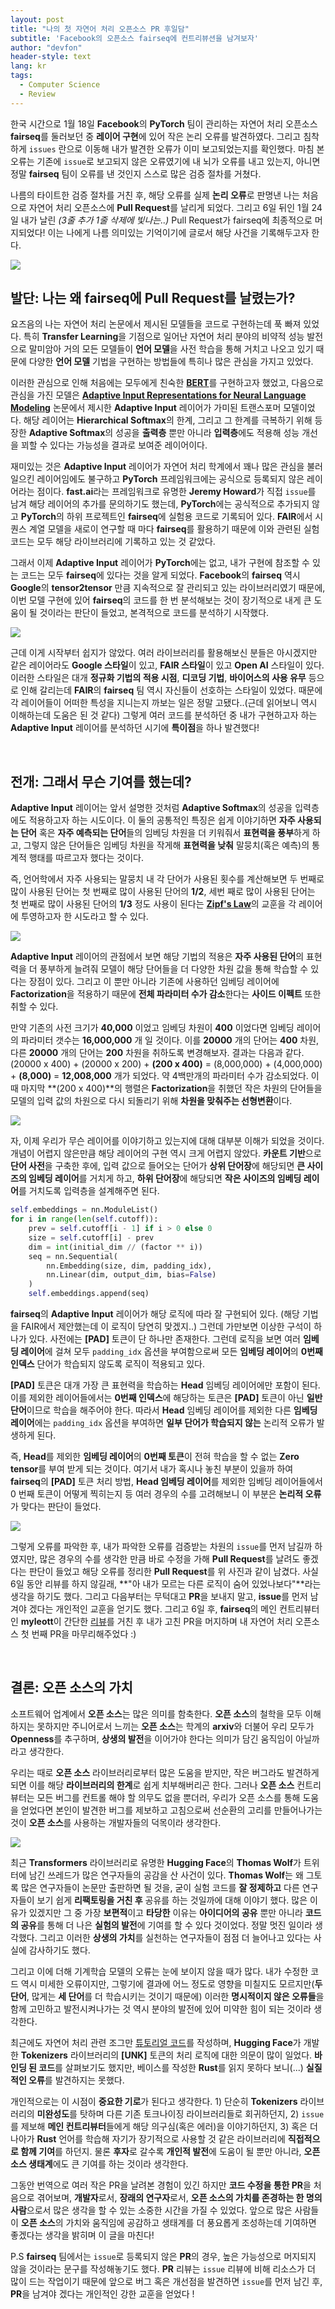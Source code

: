 ```yaml
---
layout: post
title: "나의 첫 자연어 처리 오픈소스 PR 후일담"
subtitle: 'Facebook의 오픈소스 fairseq에 컨트리뷰션을 남겨보자'
author: "devfon"
header-style: text
lang: kr
tags:
  - Computer Science
  - Review
---
```


한국 시간으로 1월 18일 **Facebook**의 **PyTorch** 팀이 관리하는 자연어 처리 오픈소스 **fairseq**를 둘러보던 중 **레이어 구현**에 있어 작은 논리 오류를 발견하였다. 그리고 침착하게 `issues` 란으로 이동해 내가 발견한 오류가 이미 보고되었는지를 확인했다. 마침 본 오류는 기존에 `issue`로 보고되지 않은 오류였기에 내 뇌가 오류를 내고 있는지, 아니면 정말 **fairseq** 팀이 오류를 낸 것인지 스스로 많은 검증 절차를 거쳤다. 

나름의 타이트한 검증 절차를 거친 후, 해당 오류를 실제 **논리 오류**로 판명낸 나는 처음으로 자연어 처리 오픈소스에 **Pull Request**를 날리게 되었다. 그리고 6일 뒤인 1월 24일 내가 날린 _(3줄 추가 1줄 삭제에 빛나는..)_ Pull Request가 fairseq에 최종적으로 머지되었다! 이는 나에게 나름 의미있는 기억이기에 글로서 해당 사건을 기록해두고자 한다.

![](/img/in-post/contributor.png)


## 발단: 나는 왜 fairseq에 Pull Request를 날렸는가?

요즈음의 나는 자연어 처리 논문에서 제시된 모델들을 코드로 구현하는데 푹 빠져 있었다. 특히 **Transfer Learning**을 기점으로 일어난 자연어 처리 분야의 비약적 성능 발전으로 말미암아 거의 모든 모델들이 **언어 모델**을 사전 학습을 통해 거치고 나오고 있기 때문에 다양한 **언어 모델** 기법을 구현하는 방법들에 특히나 많은 관심을 가지고 있었다. 

이러한 관심으로 인해 처음에는 모두에게 친숙한 [**BERT**](https://github.com/Huffon/pytorch-bert)를 구현하고자 했었고, 다음으로 관심을 가진 모델은 [**Adaptive Input Representations for Neural Language Modeling**](https://arxiv.org/abs/1809.10853) 논문에서 제시한 **Adaptive Input** 레이어가 가미된 트랜스포머 모델이었다. 해당 레이어는 **Hierarchical Softmax**의 한계, 그리고 그 한계를 극복하기 위해 등장한 **Adaptive Softmax**의 성공을 **출력층** 뿐만 아니라 **입력층**에도 적용해 성능 개선을 꾀할 수 있다는 가능성을 결과로 보여준 레이어이다.

재미있는 것은 **Adaptive Input** 레이어가 자연어 처리 학계에서 꽤나 많은 관심을 불러 일으킨 레이어임에도 불구하고 **PyTorch** 프레임워크에는 공식으로 등록되지 않은 레이어라는 점이다. **fast.ai**라는 프레임워크로 유명한 **Jeremy Howard**가 직접 `issue`를 남겨 해당 레이어의 추가를 문의하기도 했는데, **PyTorch**에는 공식적으로 추가되지 않고 **PyTorch**의 하위 프로젝트인 **fairseq**에 실험용 코드로 기록되어 있다. **FAIR**에서 시퀀스 계열 모델을 새로이 연구할 때 마다 **fairseq**를 활용하기 때문에 이와 관련된 실험 코드는 모두 해당 라이브러리에 기록하고 있는 것 같았다.

그래서 이제 **Adaptive Input** 레이어가 **PyTorch**에는 없고, 내가 구현에 참조할 수 있는 코드는 모두 **fairseq**에 있다는 것을 알게 되었다. **Facebook**의 **fairseq** 역시 **Google**의 **tensor2tensor** 만큼 지속적으로 잘 관리되고 있는 라이브러리였기 때문에, 이번 모델 구현에 있어 **fairseq**의 코드를 한 번 분석해보는 것이 장기적으로 내게 큰 도움이 될 것이라는 판단이 들었고, 본격적으로 코드를 분석하기 시작했다.

![](/img/in-post/fairseq-style.png)

근데 이게 시작부터 쉽지가 않았다. 여러 라이브러리를 활용해보신 분들은 아시겠지만 같은 레이어라도 **Google 스타일**이 있고, **FAIR 스타일**이 있고 **Open AI** 스타일이 있다. 이러한 스타일은 대개 **정규화 기법의 적용 시점**, **디코딩 기법**, **바이어스의 사용 유무** 등으로 인해 갈리는데 **FAIR**의 **fairseq** 팀 역시 자신들이 선호하는 스타일이 있었다. 때문에 각 레이어들이 어떠한 특성을 지니는지 까보는 일은 정말 고됐다..(근데 읽어보니 역시 이해하는데 도움은 된 것 같다) 그렇게 여러 코드를 분석하던 중 내가 구현하고자 하는 **Adaptive Input** 레이어를 분석하던 시기에 **특이점**을 하나 발견했다!

<br/>

## 전개: 그래서 무슨 기여를 했는데?

**Adaptive Input** 레이어는 앞서 설명한 것처럼 **Adaptive Softmax**의 성공을 입력층에도 적용하고자 하는 시도이다. 이 둘의 공통적인 특징은 쉽게 이야기하면 **자주 사용되는 단어** 혹은 **자주 예측되는 단어**들의 임베딩 차원을 더 키워줘서 **표현력을 풍부**하게 하고, 그렇지 않은 단어들은 임베딩 차원을 작게해 **표현력을 낮춰** 말뭉치(혹은 예측)의 통계적 행태를 따르고자 했다는 것이다. 

즉, 언어학에서 자주 사용되는 말뭉치 내 각 단어가 사용된 횟수를 계산해보면 두 번째로 많이 사용된 단어는 첫 번째로 많이 사용된 단어의 **1/2**, 세번 째로 많이 사용된 단어는 첫 번째로 많이 사용된 단어의 **1/3** 정도 사용이 된다는 [**Zipf's Law**](https://en.wikipedia.org/wiki/Zipf%27s_law)의 교훈을 각 레이어에 투영하고자 한 시도라고 할 수 있다.

![](/img/in-post/zipf.png)

**Adaptive Input** 레이어의 관점에서 보면 해당 기법의 적용은 **자주 사용된 단어**의 표현력을 더 풍부하게 늘려줘 모델이 해당 단어들을 더 다양한 차원 값을 통해 학습할 수 있다는 장점이 있다. 그리고 이 뿐만 아니라 기존에 사용하던 임베딩 레이어에 **Factorization**을 적용하기 때문에 **전체 파라미터 수가 감소**한다는 **사이드 이펙트** 또한 취할 수 있다. 

만약 기존의 사전 크기가 **40,000** 이었고 임베딩 차원이 **400** 이었다면 임베딩 레이어의 파라미터 갯수는 **16,000,000** 개 일 것이다. 이를 **20000** 개의 단어는 **400** 차원, 다른 **20000** 개의 단어는 **200** 차원을 취하도록 변경해보자. 결과는 다음과 같다. (20000 x 400) + (20000 x 200) + **(200 x 400)** = (8,000,000) + (4,000,000) + **(8,000)** = **12,008,000** 개가 되었다. 약 4백만개의 파라미터 수가 감소되었다. 이때 마지막 **(200 x 400)**의 행렬은 **Factorization**을 취했던 작은 차원의 단어들을 모델의 입력 값의 차원으로 다시 되돌리기 위해 **차원을 맞춰주는 선형변환**이다.

![](/img/in-post/adaptive-input.png)

자, 이제 우리가 무슨 레이어를 이야기하고 있는지에 대해 대부분 이해가 되었을 것이다. 개념이 어렵지 않은만큼 해당 레이어의 구현 역시 크게 어렵지 않았다. **카운트 기반**으로 **단어 사전**을 구축한 후에, 입력 값으로 들어오는 단어가 **상위 단어장**에 해당되면 **큰 사이즈의 임베딩 레이어**를 거치게 하고, **하위 단어장**에 해당되면 **작은 사이즈의 임베딩 레이어**를 거치도록 입력층을 설계해주면 된다. 

```python
self.embeddings = nn.ModuleList()
for i in range(len(self.cutoff)):
	prev = self.cutoff[i - 1] if i > 0 else 0
    size = self.cutoff[i] - prev
    dim = int(initial_dim // (factor ** i))
    seq = nn.Sequential(
    	nn.Embedding(size, dim, padding_idx),
        nn.Linear(dim, output_dim, bias=False)
    )
    self.embeddings.append(seq)
```

**fairseq**의 **Adaptive Input** 레이어가 해당 로직에 따라 잘 구현되어 있다. (해당 기법을 FAIR에서 제안했는데 이 로직이 당연히 맞겠지..) 그런데 가만보면 이상한 구석이 하나가 있다. 사전에는 **[PAD]** 토큰이 단 하나만 존재한다. 그런데 로직을 보면 여러 **임베딩 레이어**에 걸쳐 모두 `padding_idx` 옵션을 부여함으로써 모든 **임베딩 레이어**의 **0번째 인덱스** 단어가 학습되지 않도록 로직이 적용되고 있다. 

**[PAD]** 토큰은 대개 가장 큰 표현력을 학습하는 **Head** 임베딩 레이어에만 포함이 된다. 이를 제외한 레이어들에서는 **0번째 인덱스**에 해당하는 토큰은 **[PAD]** 토큰이 아닌 **일반 단어**이므로 학습을 해주어야 한다. 따라서 **Head** 임베딩 레이어를 제외한 다른 **임베딩 레이어**에는 `padding_idx` 옵션을 부여하면 **일부 단어가 학습되지 않는** 논리적 오류가 발생하게 된다.

즉, **Head**를 제외한 **임베딩 레이어**의 **0번째 토큰**이 전혀 학습을 할 수 없는 **Zero tensor**를 부여 받게 되는 것이다. 여기서 내가 혹시나 놓친 부분이 있을까 하여 **fairseq**의 **[PAD]** 토큰 처리 방법, **Head 임베딩 레이어**를 제외한 임베딩 레이어들에서 0 번째 토큰이 어떻게 찍히는지 등 여러 경우의 수를 고려해보니 이 부분은 **논리적 오류**가 맞다는 판단이 들었다.

![](/img/in-post/commit.png)

그렇게 오류를 파악한 후, 내가 파악한 오류를 검증받는 차원의 `issue`를 먼저 남길까 하였지만, 많은 경우의 수를 생각한 만큼 바로 수정을 가해 **Pull Request**를 날려도 좋겠다는 판단이 들었고 해당 오류를 정리한 **Pull Request**를 위 사진과 같이 남겼다. 사실 6일 동안 리뷰를 하지 않길래, **"아 내가 모르는 다른 로직이 숨어 있었나보다"**라는 생각을 하기도 했다. 그리고 다음부터는 무턱대고 **PR**을 보내지 말고, **issue**를 먼저 남겨야 겠다는 개인적인 교훈을 얻기도 했다. 그리고 6일 후, **fairseq**의 메인 컨트리뷰터인 **myleott**이 간단한 [리뷰](https://github.com/pytorch/fairseq/pull/1629)를 거친 후 내가 고친 PR을 머지하며 내 자연어 처리 오픈소스 첫 번째 PR을 마무리해주었다 :)

<br/>

## 결론: 오픈 소스의 가치

소프트웨어 업계에서 **오픈 소스**는 많은 의미를 함축한다. **오픈 소스**의 철학을 모두 이해하지는 못하지만 주니어로서 느끼는 **오픈 소스**는 학계의 **arxiv**와 더불어 우리 모두가 **Openness**를 추구하며, **상생의 발전**을 이어가야 한다는 의미가 담긴 움직임이 아닐까라고 생각한다. 

우리는 때로 **오픈 소스** 라이브러리로부터 많은 도움을 받지만, 작은 버그라도 발견하게 되면 이를 해당 **라이브러리의 한계**로 쉽게 치부해버리곤 한다. 그러나 **오픈 소스** 컨트리뷰터는 모든 버그를 컨트롤 해야 할 의무도 없을 뿐더러, 우리가 오픈 소스를 통해 도움을 얻었다면 본인이 발견한 버그를 제보하고 고침으로써 선순환의 고리를 만들어나가는 것이 **오픈 소스**를 사용하는 개발자들의 덕목이라 생각한다.

![](/img/in-post/open-source.jpeg)

최근 **Transformers** 라이브러리로 유명한 **Hugging Face**의 **Thomas Wolf**가 트위터에 남긴 쓰레드가 많은 연구자들의 공감을 산 사건이 있다. **Thomas Wolf**는 왜 그토록 많은 연구자들이 논문만 출판하면 될 것을, 굳이 실험 코드를 **잘 정제하고** 다른 연구자들이 보기 쉽게 **리팩토링을 거친 후** 공유를 하는 것일까에 대해 이야기 했다. 많은 이유가 있겠지만 그 중 가장 **보편적**이고 **타당한** 이유는 **아이디어의 공유** 뿐만 아니라 **코드의 공유**를 통해 더 나은 **실험의 발전**에 기여를 할 수 있다 것이었다. 정말 멋진 일이라 생각했다. 그리고 이러한 **상생의 가치**를 실천하는 연구자들이 점점 더 늘어나고 있다는 사실에 감사하기도 했다.

그리고 이에 더해 기계학습 모델의 오류는 눈에 보이지 않을 때가 많다. 내가 수정한 코드 역시 미세한 오류이지만, 그렇기에 결과에 어느 정도로 영향을 미칠지도 모르지만(**두 단어**, 많게는 **세 단어**를 더 학습시키는 것이기 때문에) 이러한 **명시적이지 않은 오류들**을 함께 고민하고 발전시켜나가는 것 역시 분야의 발전에 있어 미약한 힘이 되는 것이라 생각한다.

최근에도 자연어 처리 관련 조그만 [튜토리얼 코드](https://github.com/Huffon/nlp-various-tutorials/blob/master/tokenizers-captum.ipynb)를 작성하며, **Hugging Face**가 개발한 **Tokenizers** 라이브러리의 **[UNK]** 토큰의 처리 로직에 대한 의문이 많이 일었다. **바인딩 된 코드**를 살펴보기도 했지만, 베이스를 작성한 **Rust**를 읽지 못하다 보니(...) **실질적인 오류**를 발견하지는 못했다.

개인적으로는 이 시점이 **중요한 기로**가 된다고 생각한다. 1) 단순히 **Tokenizers** 라이브러리의 **미완성도**를 탓하며 다른 기존 토크나이징 라이브러리들로 회귀하던지, 2) `issue`를 제보해 **메인 컨트리뷰터**들에게 해당 의구심(혹은 에러)을 이야기하던지, 3) 혹은 더 나아가 **Rust** 언어를 학습해 자기가 장기적으로 사용할 것 같은 라이브러리에 **직접적으로 함께 기여**를 하던지. 물론 **후자**로 갈수록 **개인적 발전**에 도움이 될 뿐만 아니라, **오픈 소스 생태계**에도 큰 기여를 하는 것이라 생각한다.

그동안 번역으로 여러 작은 PR을 날려본 경험이 있긴 하지만 **코드 수정을 통한 PR**을 처음으로 겪어보며, **개발자**로서, **장래의 연구자**로서, **오픈 소스의 가치를 존경하는 한 명의 사람**으로서 많은 생각을 할 수 있는 소중한 시간을 가질 수 있었다. 앞으로 많은 사람들이 **오픈 소스**의 가치와 움직임에 공감하고 생태계를 더 풍요롭게 조성하는데 기여하면 좋겠다는 생각을 밝히며 이 글을 마친다!

P.S **fairseq** 팀에서는 `issue`로 등록되지 않은 **PR**의 경우, 높은 가능성으로 머지되지 않을 것이라는 문구를 작성해놓기도 했다. **PR** 리뷰는 `issue` 리뷰에 비해 리소스가 더 많이 드는 작업이기 때문에 앞으로 버그 혹은 개선점을 발견하면 `issue`를 먼저 남긴 후, **PR**을 남겨야 겠다는 개인적인 강한 교훈을 얻었다 !
